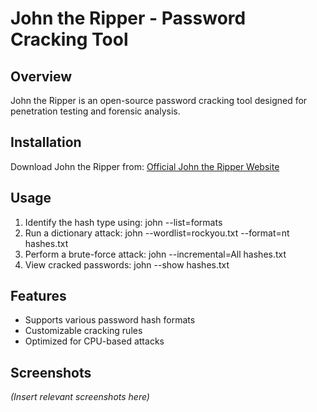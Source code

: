 # John the Ripper - Password Cracking Tool

## Overview
John the Ripper is an open-source password cracking tool designed for penetration testing and forensic analysis.

## Installation
Download John the Ripper from:
[Official John the Ripper Website](https://www.openwall.com/john/)

## Usage
1. Identify the hash type using:
   john --list=formats
2. Run a dictionary attack:
   john --wordlist=rockyou.txt --format=nt hashes.txt
3. Perform a brute-force attack:
   john --incremental=All hashes.txt
4. View cracked passwords:
   john --show hashes.txt

## Features
- Supports various password hash formats
- Customizable cracking rules
- Optimized for CPU-based attacks

## Screenshots
*(Insert relevant screenshots here)*

